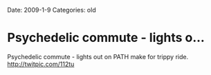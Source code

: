 Date: 2009-1-9
Categories: old

# Psychedelic commute - lights o...

Psychedelic commute - lights out on PATH make for trippy ride.  <a href="http://twitpic.com/112tu" rel="nofollow">http://twitpic.com/112tu</a>
